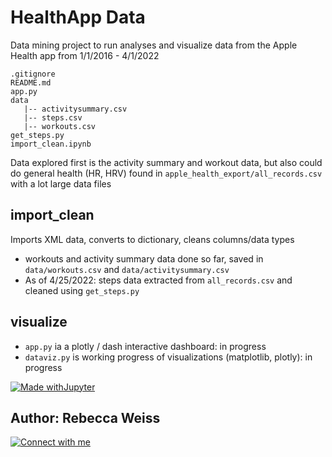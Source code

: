 # HealthApp Data

Data mining project to run analyses and visualize data from the Apple Health app from 1/1/2016 - 4/1/2022
``` 
.gitignore
README.md
app.py
data
   |-- activitysummary.csv
   |-- steps.csv
   |-- workouts.csv
get_steps.py
import_clean.ipynb

```

Data explored first is the activity summary and workout data, but also could do general health (HR, HRV) found in `apple_health_export/all_records.csv` with a lot large data files

## import_clean
Imports XML data, converts to dictionary, cleans columns/data types
* workouts and activity summary data done so far, saved in `data/workouts.csv` and `data/activitysummary.csv`
* As of 4/25/2022: steps data extracted from `all_records.csv` and cleaned using `get_steps.py`


## visualize
* `app.py` ia a plotly / dash interactive dashboard: in progress
* `dataviz.py` is working progress of visualizations (matplotlib, plotly): in progress


[![Made withJupyter](https://img.shields.io/badge/Made%20with-Jupyter-orange?style=for-the-badge&logo=Jupyter)](https://jupyter.org/try)







## Author: Rebecca Weiss
[![Connect with me](https://img.shields.io/badge/LinkedIn-0077B5?style=for-the-badge&logo=linkedin&logoColor=white)](https://www.linkedin.com/in/rebeccajweiss33/)
